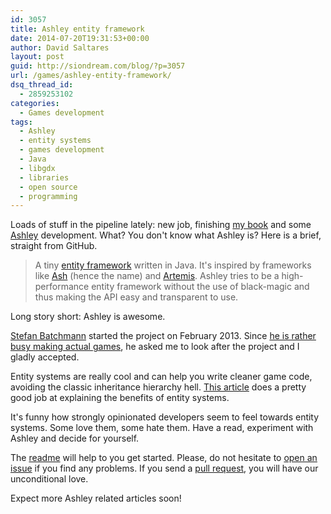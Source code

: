 ```yaml
---
id: 3057
title: Ashley entity framework
date: 2014-07-20T19:31:53+00:00
author: David Saltares
layout: post
guid: http://siondream.com/blog/?p=3057
url: /games/ashley-entity-framework/
dsq_thread_id:
  - 2859253102
categories:
  - Games development
tags:
  - Ashley
  - entity systems
  - games development
  - Java
  - libgdx
  - libraries
  - open source
  - programming
---
```

Loads of stuff in the pipeline lately: new job, finishing [my book](/libgdx-cross-platform-game-development-cookbook/) and some [Ashley](https://github.com/libgdx/ashley) development. What? You don't know what Ashley is? Here is a brief, straight from GitHub.

> A tiny [entity framework](http://entity-systems.wikidot.com/) written in Java. It's inspired by frameworks like [Ash](http://www.ashframework.org/) (hence the name) and [Artemis](http://gamadu.com/artemis/). Ashley tries to be a high-performance entity framework without the use of black-magic and thus making the API easy and transparent to use. 

Long story short: Ashley is awesome.

[Stefan Batchmann](https://github.com/stbachmann) started the project on February 2013. Since [he is rather busy making actual games](http://robotality.com/blog/), he asked me to look after the project and I gladly accepted.

Entity systems are really cool and can help you write cleaner game code, avoiding the classic inheritance hierarchy hell. [This article](http://www.richardlord.net/blog/what-is-an-entity-framework) does a pretty good job at explaining the benefits of entity systems.

It's funny how strongly opinionated developers seem to feel towards entity systems. Some love them, some hate them. Have a read, experiment with Ashley and decide for yourself.

The [readme](https://github.com/libgdx/ashley/blob/master/README.md) will help to you get started. Please, do not hesitate to [open an issue](https://github.com/libgdx/ashley/issues?state=open) if you find any problems. If you send a [pull request](https://github.com/libgdx/ashley/pulls), you will have our unconditional love.

Expect more Ashley related articles soon!